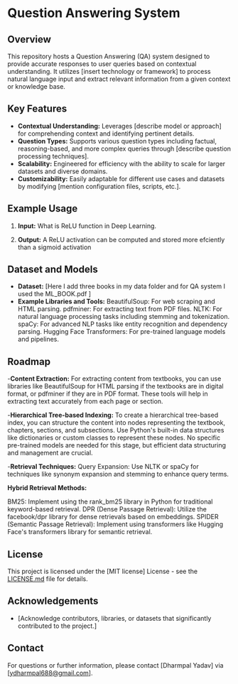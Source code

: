 # Question Answering System

## Overview
This repository hosts a Question Answering (QA) system designed to provide accurate responses to user queries based on contextual understanding. It utilizes [insert technology or framework] to process natural language input and extract relevant information from a given context or knowledge base.

## Key Features
- **Contextual Understanding:** Leverages [describe model or approach] for comprehending context and identifying pertinent details.
- **Question Types:** Supports various question types including factual, reasoning-based, and more complex queries through [describe question processing techniques].
- **Scalability:** Engineered for efficiency with the ability to scale for larger datasets and diverse domains.
- **Customizability:** Easily adaptable for different use cases and datasets by modifying [mention configuration files, scripts, etc.].

## Example Usage
1. **Input:** What is ReLU function in Deep Learning.
   
2. **Output:** A ReLU activation can be computed and stored more efciently than a
sigmoid activation

## Dataset and Models
- **Dataset:** [Here I add three books in my data folder and for QA system I used the ML_BOOK.pdf ]
- **Example Libraries and Tools:**
BeautifulSoup: For web scraping and HTML parsing.
pdfminer: For extracting text from PDF files.
NLTK: For natural language processing tasks including stemming and tokenization.
spaCy: For advanced NLP tasks like entity recognition and dependency parsing.
Hugging Face Transformers: For pre-trained language models and pipelines.

## Roadmap
-**Content Extraction:**
For extracting content from textbooks, you can use libraries like BeautifulSoup for HTML parsing if the textbooks are in digital format, or pdfminer if they are in PDF format. These tools will help in extracting text accurately from each page or section.

-**Hierarchical Tree-based Indexing:**
To create a hierarchical tree-based index, you can structure the content into nodes representing the textbook, chapters, sections, and subsections. Use Python's built-in data structures like dictionaries or custom classes to represent these nodes. No specific pre-trained models are needed for this stage, but efficient data structuring and management are crucial.

-**Retrieval Techniques:**
Query Expansion: Use NLTK or spaCy for techniques like synonym expansion and stemming to enhance query terms.

**Hybrid Retrieval Methods:**

BM25: Implement using the rank_bm25 library in Python for traditional keyword-based retrieval.
DPR (Dense Passage Retrieval): Utilize the facebook/dpr library for dense retrievals based on embeddings.
SPIDER (Semantic Passage Retrieval): Implement using transformers like Hugging Face's transformers library for semantic retrieval.



## License
This project is licensed under the [MIT license] License - see the [LICENSE.md](LICENSE.md) file for details.

## Acknowledgements
- [Acknowledge contributors, libraries, or datasets that significantly contributed to the project.]

## Contact
For questions or further information, please contact [Dharmpal Yadav] via [ydharmpal688@gmail.com].
